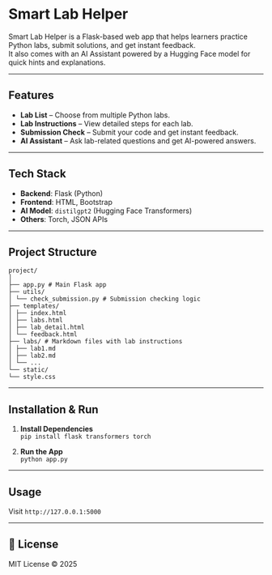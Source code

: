 # Smart Lab Helper

Smart Lab Helper is a Flask-based web app that helps learners practice Python labs, submit solutions, and get instant feedback.  
It also comes with an AI Assistant powered by a Hugging Face model for quick hints and explanations.

---

## Features
- **Lab List** – Choose from multiple Python labs.
- **Lab Instructions** – View detailed steps for each lab.
- **Submission Check** – Submit your code and get instant feedback.
- **AI Assistant** – Ask lab-related questions and get AI-powered answers.

---

## Tech Stack
- **Backend**: Flask (Python)
- **Frontend**: HTML, Bootstrap
- **AI Model**: `distilgpt2` (Hugging Face Transformers)
- **Others**: Torch, JSON APIs

---

## Project Structure
```
project/  
│   
├── app.py # Main Flask app   
├── utils/   
│ └── check_submission.py # Submission checking logic
├── templates/
│ ├── index.html
│ ├── labs.html
│ ├── lab_detail.html
│ └── feedback.html
├── labs/ # Markdown files with lab instructions
│ ├── lab1.md
│ ├── lab2.md
│ └── ...
└── static/
└── style.css
```
---

## Installation & Run
1. **Install Dependencies**  
`pip install flask transformers torch`

2. **Run the App**   
`python app.py` 

---
## **Usage**   
Visit `http://127.0.0.1:5000`   

---
## 📜 **License**  
MIT License © 2025

